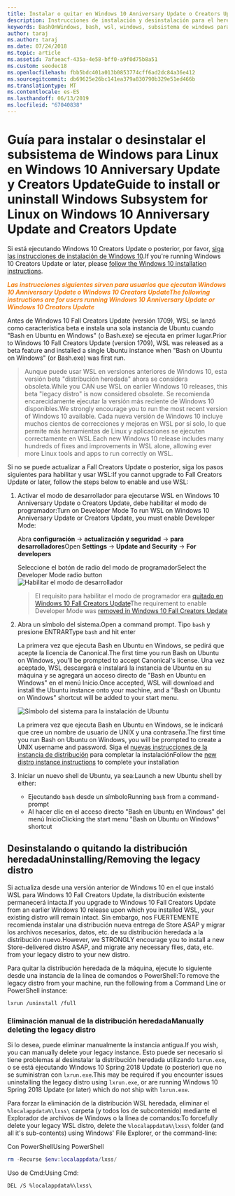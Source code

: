 ```yaml
---
title: Instalar o quitar en Windows 10 Anniversary Update o Creators Update
description: Instrucciones de instalación y desinstalación para el heredado, la distribución beta en Windows 10 Anniversary Update o Creators Update
keywords: BashOnWindows, bash, wsl, windows, subsistema de windows para linux, windowssubsystem, ubuntu, debian, suse, windows 10, heredado, beta, instalar, quitar, desinstalar, desinstalar, eliminación, en desuso
author: taraj
ms.author: taraj
ms.date: 07/24/2018
ms.topic: article
ms.assetid: 7afaeacf-435a-4e58-bff0-a9f0d75b8a51
ms.custom: seodec18
ms.openlocfilehash: fbb5bdc401a013b0853774cff6ad2dc84a36e412
ms.sourcegitcommit: db69625e26bc141ea379a830790b329e51ed466b
ms.translationtype: MT
ms.contentlocale: es-ES
ms.lasthandoff: 06/13/2019
ms.locfileid: "67040838"
---
```

# <a name="guide-to-install-or-uninstall-windows-subsystem-for-linux-on-windows-10-anniversary-update-and-creators-update"></a><span data-ttu-id="b476b-104">Guía para instalar o desinstalar el subsistema de Windows para Linux en Windows 10 Anniversary Update y Creators Update</span><span class="sxs-lookup"><span data-stu-id="b476b-104">Guide to install or uninstall Windows Subsystem for Linux on Windows 10 Anniversary Update and Creators Update</span></span> 

<span data-ttu-id="b476b-105">Si está ejecutando Windows 10 Creators Update o posterior, por favor, [siga las instrucciones de instalación de Windows 10](install-win10.md).</span><span class="sxs-lookup"><span data-stu-id="b476b-105">If you're running Windows 10 Creators Update or later, please [follow the Windows 10 installation instructions](install-win10.md).</span></span>

<span data-ttu-id="b476b-106"><strong><em><span style="color: #f28014">Las instrucciones siguientes sirven para usuarios que ejecutan Windows 10 Anniversary Update o Windows 10 Creators Update</span></em></strong></span><span class="sxs-lookup"><span data-stu-id="b476b-106"><strong><em><span style="color: #f28014">The following instructions are for users running Windows 10 Anniversary Update or Windows 10 Creators Update</span></em></strong></span></span>

<span data-ttu-id="b476b-107">Antes de Windows 10 Fall Creators Update (versión 1709), WSL se lanzó como característica beta e instala una sola instancia de Ubuntu cuando "Bash en Ubuntu en Windows" (o Bash.exe) se ejecuta en primer lugar.</span><span class="sxs-lookup"><span data-stu-id="b476b-107">Prior to Windows 10 Fall Creators Update (version 1709), WSL was released as a beta feature and installed a single Ubuntu instance when "Bash on Ubuntu on Windows" (or Bash.exe) was first run.</span></span>

> <span data-ttu-id="b476b-108">Aunque puede usar WSL en versiones anteriores de Windows 10, esta versión beta "distribución heredada" ahora se considera obsoleta.</span><span class="sxs-lookup"><span data-stu-id="b476b-108">While you CAN use WSL on earlier Windows 10 releases, this beta "legacy distro" is now considered obsolete.</span></span> <span data-ttu-id="b476b-109">Se recomienda encarecidamente ejecutar la versión más reciente de Windows 10 disponibles.</span><span class="sxs-lookup"><span data-stu-id="b476b-109">We strongly encourage you to run the most recent version of Windows 10 available.</span></span> <span data-ttu-id="b476b-110">Cada nueva versión de Windows 10 incluye muchos cientos de correcciones y mejoras en WSL por sí solo, lo que permite más herramientas de Linux y aplicaciones se ejecuten correctamente en WSL.</span><span class="sxs-lookup"><span data-stu-id="b476b-110">Each new Windows 10 release includes many hundreds of fixes and improvements in WSL alone, allowing ever more Linux tools and apps to run correctly on WSL.</span></span>

<span data-ttu-id="b476b-111">Si no se puede actualizar a Fall Creators Update o posterior, siga los pasos siguientes para habilitar y usar WSL:</span><span class="sxs-lookup"><span data-stu-id="b476b-111">If you cannot upgrade to Fall Creators Update or later, follow the steps below to enable and use WSL:</span></span>

1. <span data-ttu-id="b476b-112">Activar el modo de desarrollador para ejecutarse WSL en Windows 10 Anniversary Update o Creators Update, debe habilitar el modo de programador:</span><span class="sxs-lookup"><span data-stu-id="b476b-112">Turn on Developer Mode  To run WSL on Windows 10 Anniversary Update or Creators Update, you must enable Developer Mode:</span></span>

    <span data-ttu-id="b476b-113">Abra **configuración** -> **actualización y seguridad** -> **para desarrolladores**</span><span class="sxs-lookup"><span data-stu-id="b476b-113">Open **Settings** -> **Update and Security** -> **For developers**</span></span>

    <span data-ttu-id="b476b-114">Seleccione el botón de radio del modo de programador</span><span class="sxs-lookup"><span data-stu-id="b476b-114">Select the Developer Mode radio button</span></span>  
    ![Habilitar el modo de desarrollador](media/updateAndSecurity.png)

    > <span data-ttu-id="b476b-116">El requisito para habilitar el modo de programador era [quitado en Windows 10 Fall Creators Update](https://blogs.msdn.microsoft.com/commandline/2017/06/08/developer-mode-no-longer-required-for-windows-subsystem-for-linux/)</span><span class="sxs-lookup"><span data-stu-id="b476b-116">The requirement to enable Developer Mode was [removed in Windows 10 Fall Creators Update](https://blogs.msdn.microsoft.com/commandline/2017/06/08/developer-mode-no-longer-required-for-windows-subsystem-for-linux/)</span></span>

1. <span data-ttu-id="b476b-117">Abra un símbolo del sistema.</span><span class="sxs-lookup"><span data-stu-id="b476b-117">Open a command prompt.</span></span>  <span data-ttu-id="b476b-118">Tipo `bash` y presione ENTRAR</span><span class="sxs-lookup"><span data-stu-id="b476b-118">Type `bash` and hit enter</span></span>

    <span data-ttu-id="b476b-119">La primera vez que ejecuta Bash en Ubuntu en Windows, se pedirá que acepte la licencia de Canonical.</span><span class="sxs-lookup"><span data-stu-id="b476b-119">The first time you run Bash on Ubuntu on Windows, you'll be prompted to accept Canonical's license.</span></span> <span data-ttu-id="b476b-120">Una vez aceptado, WSL descargará e instalará la instancia de Ubuntu en su máquina y se agregará un acceso directo de "Bash en Ubuntu en Windows" en el menú Inicio.</span><span class="sxs-lookup"><span data-stu-id="b476b-120">Once accepted, WSL will download and install the Ubuntu instance onto your machine, and a "Bash on Ubuntu on Windows" shortcut will be added to your start menu.</span></span>

    ![Símbolo del sistema para la instalación de Ubuntu](media/bashShellInstall.png)

    <span data-ttu-id="b476b-122">La primera vez que ejecuta Bash en Ubuntu en Windows, se le indicará que cree un nombre de usuario de UNIX y una contraseña.</span><span class="sxs-lookup"><span data-stu-id="b476b-122">The first time you run Bash on Ubuntu on Windows, you will be prompted to create a UNIX username and password.</span></span> <span data-ttu-id="b476b-123">Siga el [nuevas instrucciones de la instancia de distribución](initialize-distro.md) para completar la instalación</span><span class="sxs-lookup"><span data-stu-id="b476b-123">Follow the [new distro instance instructions](initialize-distro.md) to complete your installation</span></span>

1. <span data-ttu-id="b476b-124">Iniciar un nuevo shell de Ubuntu, ya sea:</span><span class="sxs-lookup"><span data-stu-id="b476b-124">Launch a new Ubuntu shell by either:</span></span>
    * <span data-ttu-id="b476b-125">Ejecutando `bash` desde un símbolo</span><span class="sxs-lookup"><span data-stu-id="b476b-125">Running `bash` from a command-prompt</span></span>
    * <span data-ttu-id="b476b-126">Al hacer clic en el acceso directo "Bash en Ubuntu en Windows" del menú Inicio</span><span class="sxs-lookup"><span data-stu-id="b476b-126">Clicking the start menu "Bash on Ubuntu on Windows" shortcut</span></span>

    
## <a name="uninstallingremoving-the-legacy-distro"></a><span data-ttu-id="b476b-127">Desinstalando o quitando la distribución heredada</span><span class="sxs-lookup"><span data-stu-id="b476b-127">Uninstalling/Removing the legacy distro</span></span>
<span data-ttu-id="b476b-128">Si actualiza desde una versión anterior de Windows 10 en el que instaló WSL para Windows 10 Fall Creators Update, la distribución existente permanecerá intacta.</span><span class="sxs-lookup"><span data-stu-id="b476b-128">If you upgrade to Windows 10 Fall Creators Update from an earlier Windows 10 release upon which you installed WSL, your existing distro will remain intact.</span></span> <span data-ttu-id="b476b-129">Sin embargo, nos FUERTEMENTE recomienda instalar una distribución nueva entrega de Store ASAP y migrar los archivos necesarios, datos, etc. de su distribución heredada a la distribución nuevo.</span><span class="sxs-lookup"><span data-stu-id="b476b-129">However, we STRONGLY encourage you to install a new Store-delivered distro ASAP, and migrate any necessary files, data, etc. from your legacy distro to your new distro.</span></span>

<span data-ttu-id="b476b-130">Para quitar la distribución heredada de la máquina, ejecute lo siguiente desde una instancia de la línea de comandos o PowerShell:</span><span class="sxs-lookup"><span data-stu-id="b476b-130">To remove the legacy distro from your machine, run the following from a Command Line or PowerShell instance:</span></span>

```console
lxrun /uninstall /full
```

### <a name="manually-deleting-the-legacy-distro"></a><span data-ttu-id="b476b-131">Eliminación manual de la distribución heredada</span><span class="sxs-lookup"><span data-stu-id="b476b-131">Manually deleting the legacy distro</span></span>
<span data-ttu-id="b476b-132">Si lo desea, puede eliminar manualmente la instancia antigua.</span><span class="sxs-lookup"><span data-stu-id="b476b-132">If you wish, you can manually delete your legacy instance.</span></span> <span data-ttu-id="b476b-133">Esto puede ser necesario si tiene problemas al desinstalar la distribución heredada utilizando `lxrun.exe`, o se está ejecutando Windows 10 Spring 2018 Update (o posterior) que no se suministran con `lxrun.exe`.</span><span class="sxs-lookup"><span data-stu-id="b476b-133">This may be required if you encounter issues uninstalling the legacy distro using `lxrun.exe`, or are running Windows 10 Spring 2018 Update (or later) which do not ship with `lxrun.exe`.</span></span>

<span data-ttu-id="b476b-134">Para forzar la eliminación de la distribución WSL heredada, eliminar el `%localappdata%\lxss\` carpeta (y todos los de subcontenido) mediante el Explorador de archivos de Windows o la línea de comandos:</span><span class="sxs-lookup"><span data-stu-id="b476b-134">To forcefully delete your legacy WSL distro, delete the `%localappdata%\lxss\` folder (and all it's sub-contents) using Windows' File Explorer, or the command-line:</span></span>

<span data-ttu-id="b476b-135">Con PowerShell</span><span class="sxs-lookup"><span data-stu-id="b476b-135">Using PowerShell</span></span>
```powershell
rm -Recurse $env:localappdata/lxss/
```

<span data-ttu-id="b476b-136">Uso de Cmd:</span><span class="sxs-lookup"><span data-stu-id="b476b-136">Using Cmd:</span></span>
```console
DEL /S %localappdata%\lxss\
```
